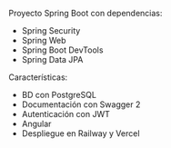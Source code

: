Proyecto Spring Boot con dependencias:
* Spring Security
* Spring Web
* Spring Boot DevTools
* Spring Data JPA

Características: 
* BD con PostgreSQL
* Documentación con Swagger 2
* Autenticación con JWT
* Angular
* Despliegue en Railway y Vercel

 